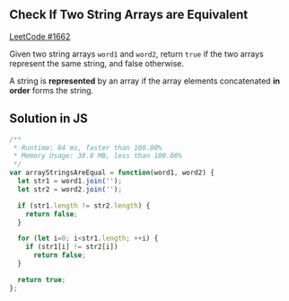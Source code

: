 ## Check If Two String Arrays are Equivalent
[LeetCode #1662](https://leetcode.com/problems/check-if-two-string-arrays-are-equivalent/)

Given two string arrays `word1` and `word2`, return `true` if the two arrays represent the same string, and false otherwise.

A string is **represented** by an array if the array elements concatenated **in order** forms the string.

## Solution in JS

```js
/**
 * Runtime: 84 ms, faster than 100.00%
 * Memory Usage: 38.8 MB, less than 100.00%
 */
var arrayStringsAreEqual = function(word1, word2) {
  let str1 = word1.join('');
  let str2 = word2.join('');

  if (str1.length != str2.length) {
    return false;
  }

  for (let i=0; i<str1.length; ++i) {
    if (str1[i] != str2[i])
      return false;
  }

  return true;
};
```